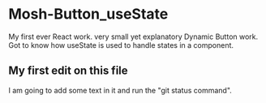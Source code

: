 # Mosh-Button_useState

My first ever React work. very small yet explanatory Dynamic Button work. Got to know how useState is used to handle states in a component.

## My first edit on this file

I am going to add some text in it and run the "git status command".
